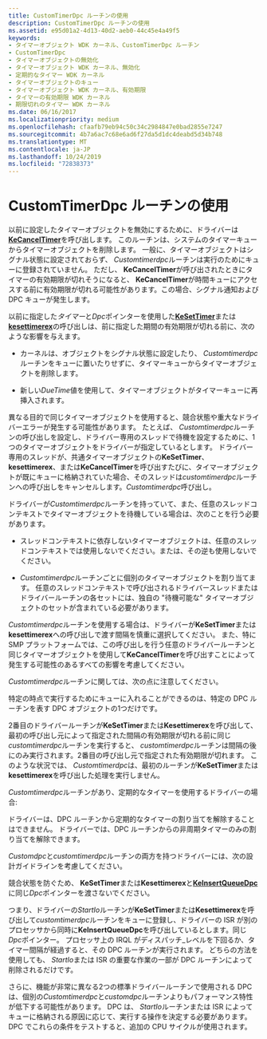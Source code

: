 ```yaml
---
title: CustomTimerDpc ルーチンの使用
description: CustomTimerDpc ルーチンの使用
ms.assetid: e95d01a2-4d13-40d2-aeb0-44c45e4a49f5
keywords:
- タイマーオブジェクト WDK カーネル、CustomTimerDpc ルーチン
- CustomTimerDpc
- タイマーオブジェクトの無効化
- タイマーオブジェクト WDK カーネル、無効化
- 定期的なタイマー WDK カーネル
- タイマーオブジェクトのキュー
- タイマーオブジェクト WDK カーネル、有効期限
- タイマーの有効期限 WDK カーネル
- 期限切れのタイマー WDK カーネル
ms.date: 06/16/2017
ms.localizationpriority: medium
ms.openlocfilehash: cfaafb79eb94c50c34c2984847e0bad2855e7247
ms.sourcegitcommit: 4b7a6ac7c68e6ad6f27da5d1dc4deabd5d34b748
ms.translationtype: MT
ms.contentlocale: ja-JP
ms.lasthandoff: 10/24/2019
ms.locfileid: "72838373"
---
```

# <a name="using-a-customtimerdpc-routine"></a>CustomTimerDpc ルーチンの使用





以前に設定したタイマーオブジェクトを無効にするために、ドライバーは[**KeCancelTimer**](https://docs.microsoft.com/windows-hardware/drivers/ddi/wdm/nf-wdm-kecanceltimer)を呼び出します。 このルーチンは、システムのタイマーキューからタイマーオブジェクトを削除します。 一般に、タイマーオブジェクトはシグナル状態に設定されておらず、 *Customtimerdpc*ルーチンは実行のためにキューに登録されていません。 ただし、 **KeCancelTimer**が呼び出されたときにタイマーの有効期限が切れそうになると、 **KeCancelTimer**が時間キューにアクセスする前に有効期限が切れる可能性があります。この場合、シグナル通知および DPC キューが発生します。

以前に指定した*タイマー*と*Dpc*ポインターを使用した[**KeSetTimer**](https://docs.microsoft.com/windows-hardware/drivers/ddi/wdm/nf-wdm-kesettimer)または[**kesettimerex**](https://docs.microsoft.com/windows-hardware/drivers/ddi/wdm/nf-wdm-kesettimerex)の呼び出しは、前に指定した期間の有効期限が切れる前に、次のような影響を与えます。

-   カーネルは、オブジェクトをシグナル状態に設定したり、 *Customtimerdpc*ルーチンをキューに置いたりせずに、タイマーキューからタイマーオブジェクトを削除します。

-   新しい*DueTime*値を使用して、タイマーオブジェクトがタイマーキューに再挿入されます。

異なる目的で同じタイマーオブジェクトを使用すると、競合状態や重大なドライバーエラーが発生する可能性があります。 たとえば、 *Customtimerdpc*ルーチンの呼び出しを設定し、ドライバー専用のスレッドで待機を設定するために、1つのタイマーオブジェクトをドライバーが指定しているとします。 ドライバー専用のスレッドが、共通タイマーオブジェクトの**KeSetTimer**、 **kesettimerex**、または**KeCancelTimer**を呼び出すたびに、タイマーオブジェクトが既にキューに格納されていた場合、そのスレッドは*customtimerdpc*ルーチンへの呼び出しをキャンセルします。*Customtimerdpc*呼び出し。

ドライバーが*Customtimerdpc*ルーチンを持っていて、また、任意のスレッドコンテキストでタイマーオブジェクトを待機している場合は、次のことを行う必要があります。

-   スレッドコンテキストに依存しないタイマーオブジェクトは、任意のスレッドコンテキストでは使用しないでください。または、その逆も使用しないでください。

-   *Customtimerdpc*ルーチンごとに個別のタイマーオブジェクトを割り当てます。 任意のスレッドコンテキストで呼び出されるドライバースレッドまたはドライバールーチンの各セットには、独自の "待機可能な" タイマーオブジェクトのセットが含まれている必要があります。

*Customtimerdpc*ルーチンを使用する場合は、ドライバーが**KeSetTimer**または**kesettimerex**への呼び出しで渡す間隔を慎重に選択してください。 また、特に SMP プラットフォームでは、この呼び出しを行う任意のドライバールーチンと同じタイマーオブジェクトを使用して**KeCancelTimer**を呼び出すことによって発生する可能性のあるすべての影響を考慮してください。

*Customtimerdpc*ルーチンに関しては、次の点に注意してください。

特定の時点で実行するためにキューに入れることができるのは、特定の DPC ルーチンを表す DPC オブジェクトの1つだけです。

2番目のドライバールーチンが**KeSetTimer**または**Kesettimerex**を呼び出して、最初の呼び出し元によって指定された間隔の有効期限が切れる前に同じ*customtimerdpc*ルーチンを実行すると、 *customtimerdpc*ルーチンは間隔の後にのみ実行されます。2番目の呼び出し元で指定された有効期限が切れます。 このような状況では、 *Customtimerdpc*は、最初のルーチンが**KeSetTimer**または**kesettimerex**を呼び出した処理を実行しません。

*Customtimerdpc*ルーチンがあり、定期的なタイマーを使用するドライバーの場合:

ドライバーは、DPC ルーチンから定期的なタイマーの割り当てを解除することはできません。 ドライバーでは、DPC ルーチンからの非周期タイマーのみの割り当てを解除できます。

*Customdpc*と*customtimerdpc*ルーチンの両方を持つドライバーには、次の設計ガイドラインを考慮してください。

競合状態を防ぐため、 **KeSetTimer**または**Kesettimerex**と[**KeInsertQueueDpc**](https://docs.microsoft.com/windows-hardware/drivers/ddi/wdm/nf-wdm-keinsertqueuedpc)に同じ*Dpc*ポインターを渡さないでください。

つまり、ドライバーの*StartIo*ルーチンが**KeSetTimer**または**Kesettimerex**を呼び出して*customtimerdpc*ルーチンをキューに登録し、ドライバーの ISR が別のプロセッサから同時に**KeInsertQueueDpc**を呼び出しているとします。同じ*Dpc*ポインター。 プロセッサ上の IRQL がディスパッチ\_レベルを下回るか、タイマー間隔が経過すると、その DPC ルーチンが実行されます。 どちらの方法を使用しても、 *StartIo*または ISR の重要な作業の一部が DPC ルーチンによって削除されるだけです。

さらに、機能が非常に異なる2つの標準ドライバールーチンで使用される DPC は、個別の*Customtimerdpc*と*customdpc*ルーチンよりもパフォーマンス特性が低下する可能性があります。 DPC は、 *StartIo*ルーチンまたは ISR によってキューに格納される原因に応じて、実行する操作を決定する必要があります。 DPC でこれらの条件をテストすると、追加の CPU サイクルが使用されます。

 

 




